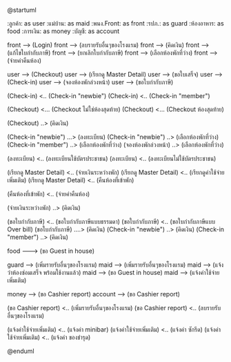 @startuml

:ลูกค้า: as user
:แม่บ้าน: as maid
:พนง.Front: as front
:รปภ.: as guard
:ห้องอาหาร: as food
:การเงิน: as money
:บัญชี: as account

front --> (Login) 
front --> (ลบรายรับอื่นๆของโรงแรม) 
front --> (คิดเงิน)
front --> (แก้ไขใบกำกับภาษี) 
front --> (ยกเลิกใบกำกับภาษี)
front --> (เลือกห้องพักที่ว่าง)
front --> (จ่ายค่าคืนห้อง)

user --> (Checkout)
user --> (เรียกดู Master Detail)
user --> (ขอใบเสร็จ)
user --> (Check-in)
user --> (จองห้องพักล่วงหน้า)
user --> (ขอใบกำกับภาษี)

(Check-in) <.. (Check-in "newbie")
(Check-in) <.. (Check-in "member")

(Checkout) <... (Checkout ไม่ใช่ห้องสุดท้าย)
(Checkout) <... (Checkout ห้องสุดท้าย)

(Checkout) ..> (คิดเงิน)

(Check-in "newbie") ...> (ลงทะเบียน)
(Check-in "newbie") ..> (เลือกห้องพักที่ว่าง)
(Check-in "member") ..> (เลือกห้องพักที่ว่าง)
(จองห้องพักล่วงหน้า) ..> (เลือกห้องพักที่ว่าง)

(ลงทะเบียน) <.. (ลงทะเบียนใช้บัตรประชาชน)
(ลงทะเบียน) <.. (ลงทะเบียนไม่ใช้บัตรประชาชน)

(เรียกดู Master Detail) <.. (จ่ายเงินระหว่างพัก)
(เรียกดู Master Detail) <.. (เรียกดูค่าใช้จ่ายเพิ่มเติม)
(เรียกดู Master Detail) <.. (คืนห้องที่เข้าพัก)

(คืนห้องที่เข้าพัก) <.. (จ่ายค่าคืนห้อง)

(จ่ายเงินระหว่างพัก) ..> (คิดเงิน)

(ขอใบกำกับภาษี) <.. (ขอใบกำกับภาษีแบบธรรมดา)
(ขอใบกำกับภาษี) <.. (ขอใบกำกับภาษีแบบ Over bill)
(ขอใบกำกับภาษี) ....> (คิดเงิน)
(Check-in "newbie") ..> (คิดเงิน)
(Check-in "member") ..> (คิดเงิน)

food ---> (ขอ Guest in house)

guard --> (เพิ่มรายรับอื่นๆของโรงแรม)
maid --> (เพิ่มรายรับอื่นๆของโรงแรม)
maid --> (แจ้งว่าห้องซ่อมเสร็จ พร้อมใช้งานแล้ว)
maid --> (ขอ Guest in house)
maid --> (แจ้งค่าใช้จ่ายเพิ่มเติม)

money --> (ขอ Cashier report)
account --> (ขอ Cashier report)

(ขอ Cashier report) <.. (เพิ่มรายรับอื่นๆของโรงแรม)
(ขอ Cashier report) <.. (ลบรายรับอื่นๆของโรงแรม)


(แจ้งค่าใช้จ่ายเพิ่มเติม) <.. (แจ้งค่า minibar)
(แจ้งค่าใช้จ่ายเพิ่มเติม) <.. (แจ้งค่า ซักรีด)
(แจ้งค่าใช้จ่ายเพิ่มเติม) <.. (แจ้งค่า ของชำรุด)


@enduml